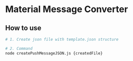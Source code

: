 # Material Message Converter

## How to use

```sh
# 1. Create json file with template.json structure

# 2. Command
node createPushMessageJSON.js {createdFile}
```